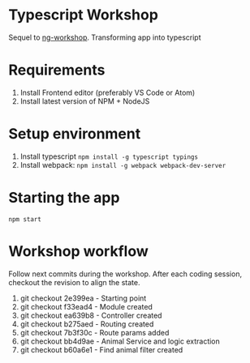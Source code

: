 # Typescript Workshop
Sequel to 	[ng-workshop](https://github.com/jasofalcon/ng-workshop). Transforming app into typescript

# Requirements
1. Install Frontend editor (preferably VS Code or Atom)
2. Install latest version of NPM + NodeJS

# Setup environment
1. Install typescript
 ``` npm install -g typescript typings   ```
2. Install webpack:
 ``` npm install -g webpack webpack-dev-server ```
 
 
# Starting the app
 ``` npm start ```

# Workshop workflow
Follow next commits during the workshop. After each coding session, checkout the revision to align the state.

1. git checkout 2e399ea - Starting point
2. git checkout f33ead4 - Module created
3. git checkout ea639b8 - Controller created
4. git checkout b275aed - Routing created
5. git checkout 7b3f30c - Route params added
6. git checkout bb4d9ae - Animal Service and logic extraction
7. git checkout b60a6e1 - Find animal filter created
